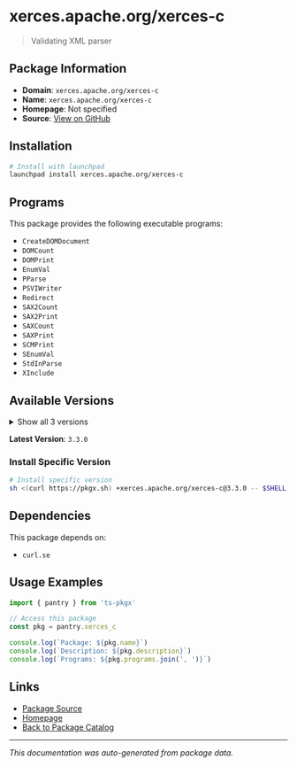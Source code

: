 # xerces.apache.org/xerces-c

> Validating XML parser

## Package Information

- **Domain**: `xerces.apache.org/xerces-c`
- **Name**: `xerces.apache.org/xerces-c`
- **Homepage**: Not specified
- **Source**: [View on GitHub](https://github.com/pkgxdev/pantry/tree/main/projects/xerces.apache.org/xerces-c/package.yml)

## Installation

```bash
# Install with launchpad
launchpad install xerces.apache.org/xerces-c
```

## Programs

This package provides the following executable programs:

- `CreateDOMDocument`
- `DOMCount`
- `DOMPrint`
- `EnumVal`
- `PParse`
- `PSVIWriter`
- `Redirect`
- `SAX2Count`
- `SAX2Print`
- `SAXCount`
- `SAXPrint`
- `SCMPrint`
- `SEnumVal`
- `StdInParse`
- `XInclude`

## Available Versions

<details>
<summary>Show all 3 versions</summary>

- `3.3.0`, `3.2.5`, `3.2.4`

</details>

**Latest Version**: `3.3.0`

### Install Specific Version

```bash
# Install specific version
sh <(curl https://pkgx.sh) +xerces.apache.org/xerces-c@3.3.0 -- $SHELL -i
```

## Dependencies

This package depends on:

- `curl.se`

## Usage Examples

```typescript
import { pantry } from 'ts-pkgx'

// Access this package
const pkg = pantry.xerces_c

console.log(`Package: ${pkg.name}`)
console.log(`Description: ${pkg.description}`)
console.log(`Programs: ${pkg.programs.join(', ')}`)
```

## Links

- [Package Source](https://github.com/pkgxdev/pantry/tree/main/projects/xerces.apache.org/xerces-c/package.yml)
- [Homepage](#)
- [Back to Package Catalog](../../../package-catalog.md)

---

*This documentation was auto-generated from package data.*
